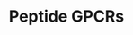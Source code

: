 ---
annotations:
- type: Pathway Ontology
  value: G protein mediated signaling pathway
authors:
- Nsalomonis
- MaintBot
- AlexanderPico
- Khanspers
- Mkutmon
- Egonw
- Zari
description: G protein–coupled receptors (GPCRs) which are also known as seven-(pass)-transmembrane
  domain receptors, 7TM receptors, heptahelical receptors, serpentine receptor, and
  G protein–linked receptors (GPLR), constitute a large protein family of receptors
  that detect molecules outside the cell and activate internal signal transduction
  pathways and, ultimately, cellular responses. Coupling with G proteins, they are
  called seven-transmembrane receptors because they pass through the cell membrane
  seven times. [https://en.wikipedia.org/wiki/G_protein%E2%80%93coupled_receptor Wikipedia]   Proteins
  on this pathway have targeted assays available via the [https://assays.cancer.gov/available_assays?wp_id=WP24
  CPTAC Assay Portal]
last-edited: 2020-12-14
organisms:
- Homo sapiens
redirect_from:
- /index.php/Pathway:WP24
- /instance/WP24
schema-jsonld:
- '@context': https://schema.org/
  '@id': https://wikipathways.github.io/pathways/WP24.html
  '@type': Dataset
  creator:
    '@type': Organization
    name: WikiPathways
  description: G protein–coupled receptors (GPCRs) which are also known as seven-(pass)-transmembrane
    domain receptors, 7TM receptors, heptahelical receptors, serpentine receptor,
    and G protein–linked receptors (GPLR), constitute a large protein family of receptors
    that detect molecules outside the cell and activate internal signal transduction
    pathways and, ultimately, cellular responses. Coupling with G proteins, they are
    called seven-transmembrane receptors because they pass through the cell membrane
    seven times. [https://en.wikipedia.org/wiki/G_protein%E2%80%93coupled_receptor
    Wikipedia]   Proteins on this pathway have targeted assays available via the [https://assays.cancer.gov/available_assays?wp_id=WP24
    CPTAC Assay Portal]
  keywords:
  - C3AR1
  - Bradykinin
  - MC3R
  - C5R1
  - NTSR2
  - Oxytocin
  - CCR5
  - SSTR2
  - GHSR
  - Gs Pathway
  - AVPR1B
  - NPY2R
  - ATP8A1
  - TACR1
  - EDNRB
  - OXTR
  - IL8RB
  - OPRL1
  - SSTR3
  - EDNRA
  - IL8RA
  - CXCR6
  - BDKRB2
  - CXCR4
  - TRHR
  - Gi/Go Pathway
  - LHCGR
  - CCR7
  - SSTR4
  - PPYR1
  - OPRK1
  - CCR3
  - NPY6R
  - GALR1
  - FSHR
  - SSTR1
  - FPRL2
  - FPRL1
  - NPY5R
  - GRPR
  - CCR2
  - AGTR2
  - TACR3
  - GNRHR
  - OPRM1
  - CCR4
  - GALR3
  - AVPR1A
  - BRS3
  - CCKBR
  - CCR8
  - CCR-9
  - FY
  - OPRD1
  - BLR1
  - Gq/G11 Pathway
  - MC5R
  - CCKAR
  - CCR6
  - CX3CR1
  - HCRTR1
  - AVPR2
  - TACR2
  - CXCR3
  - HCRTR2
  - CCR1
  - MC1R
  - MC4R
  - SSTR5
  - AGTR1
  - BDKRB1
  - GALR2
  - FPR1
  - CCR10
  - NMBR
  - TSHR
  - MC2R
  - NPY1R
  - NTSR1
  - TAC4
  license: CC0
  name: Peptide GPCRs
seo: CreativeWork
title: Peptide GPCRs
wpid: WP24
---